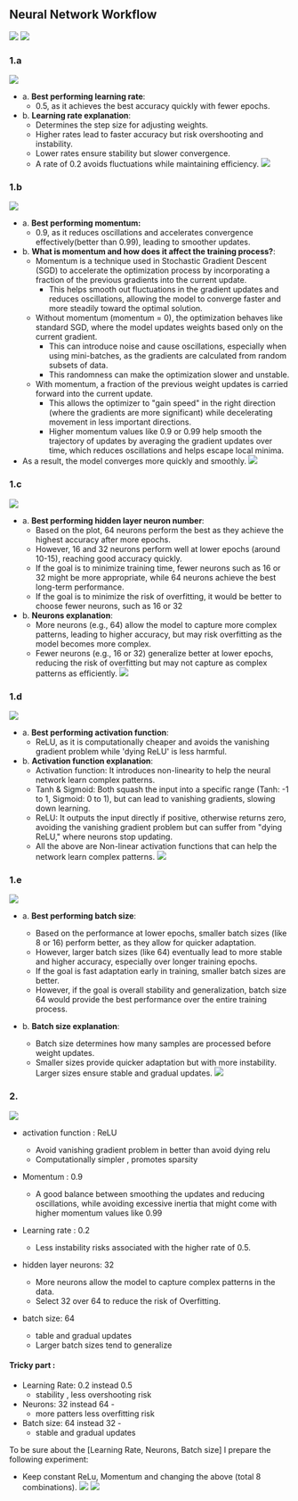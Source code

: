 ## Neural Network Workflow 
![](code_screens/nn.png)
![](workflow.png)

### 1.a 
![](code_screens/1_a.png)
- a. **Best performing learning rate**: 
  - 0.5, as it achieves the best accuracy quickly with fewer epochs.
- b. **Learning rate explanation**:
  - Determines the step size for adjusting weights.
  - Higher rates lead to faster accuracy but risk overshooting and instability. 
  - Lower rates ensure stability but slower convergence. 
  - A rate of 0.2 avoids fluctuations while maintaining efficiency.
![](images/results_ex1_a.png)
### 1.b
![](code_screens/1_b.png)
- a. **Best performing momentum:**
  - 0.9, as it reduces oscillations and accelerates convergence effectively(better than 0.99), leading to smoother updates.
- b. **What is momentum and how does it affect the training process?**:
  - Momentum is a technique used in Stochastic Gradient Descent (SGD) to accelerate the optimization process by incorporating a fraction of the previous gradients into the current update.
    - This helps smooth out fluctuations in the gradient updates and reduces oscillations, allowing the model to converge faster and more steadily toward the optimal solution.
  - Without momentum (momentum = 0), the optimization behaves like standard SGD, where the model updates weights based only on the current gradient.
    - This can introduce noise and cause oscillations, especially when using mini-batches, as the gradients are calculated from random subsets of data.
    - This randomness can make the optimization slower and unstable.
  - With momentum, a fraction of the previous weight updates is carried forward into the current update.
    - This allows the optimizer to "gain speed" in the right direction (where the gradients are more significant) while decelerating movement in less important directions.
    - Higher momentum values like 0.9 or 0.99 help smooth the trajectory of updates by averaging the gradient updates over time, which reduces oscillations and helps escape local minima.
- As a result, the model converges more quickly and smoothly.
![](images/results_ex1_b.png)


### 1.c 
![](code_screens/1_c.png)
- a. **Best performing hidden layer neuron number**:
  - Based on the plot, 64 neurons perform the best as they achieve the highest accuracy after more epochs. 
  - However, 16 and 32 neurons perform well at lower epochs (around 10-15), reaching good accuracy quickly.
  - If the goal is to minimize training time, fewer neurons such as 16 or 32 might be more appropriate, while 64 neurons achieve the best long-term performance.
  - If the goal is to minimize the risk of overfitting, it would be better to choose fewer neurons, such as 16 or 32
- b. **Neurons explanation**: 
  - More neurons (e.g., 64) allow the model to capture more complex patterns, leading to higher accuracy, but may risk overfitting as the model becomes more complex.
  - Fewer neurons (e.g., 16 or 32) generalize better at lower epochs, reducing the risk of overfitting but may not capture as complex patterns as efficiently.
![](images/results_ex1_c.png)


### 1.d 
![](code_screens/1_d.png)
- a. **Best performing activation function**:
  - ReLU, as it is computationally cheaper and avoids the vanishing gradient problem while 'dying ReLU' is less harmful.
- b. **Activation function explanation**: 
  - Activation function: It introduces non-linearity to help the neural network learn complex patterns.
  - Tanh & Sigmoid: Both squash the input into a specific range (Tanh: -1 to 1, Sigmoid: 0 to 1), but can lead to vanishing gradients, slowing down learning.
  - ReLU: It outputs the input directly if positive, otherwise returns zero, avoiding the vanishing gradient problem but can suffer from "dying ReLU," where neurons stop updating.
  - All the above are Non-linear activation functions that can help the network learn complex patterns.
![](images/results_ex1_d.png)



### 1.e 
![](code_screens/1_e.png)
- a. **Best performing batch size**: 
  - Based on the performance at lower epochs, smaller batch sizes (like 8 or 16) perform better, as they allow for quicker adaptation.
  - However, larger batch sizes (like 64) eventually lead to more stable and higher accuracy, especially over longer training epochs.
  - If the goal is fast adaptation early in training, smaller batch sizes are better. 
  - However, if the goal is overall stability and generalization, batch size 64 would provide the best performance over the entire training process.

- b. **Batch size explanation**: 
  - Batch size determines how many samples are processed before weight updates.
  - Smaller sizes provide quicker adaptation but with more instability. Larger sizes ensure stable and gradual updates.
![](images/results_ex1_e.png)


### 2.
![](code_screens/2.png)
 - activation function : ReLU
   - Avoid vanishing gradient problem in better than avoid dying relu
   - Computationally simpler , promotes sparsity 

 - Momentum : 0.9
    - A good balance between smoothing the updates and reducing oscillations, while avoiding excessive inertia that might come with higher momentum values like 0.99   

 - Learning rate  : 0.2
    - Less instability risks associated with the higher rate of 0.5.

 - hidden layer neurons: 32
   - More neurons allow the model to capture complex patterns in the data.
   - Select 32 over 64 to reduce the risk of Overfitting.

 - batch size:  64
    - table and gradual updates 
    - Larger batch sizes tend to generalize

#### Tricky part : 
- Learning Rate: 0.2 instead 0.5 
  - stability , less  overshooting  risk 
- Neurons: 32  instead 64 -
  - more patters less overfitting risk 
- Batch size: 64  instead 32 -
  - stable and gradual updates

To be sure about the [Learning Rate, Neurons, Batch size] I prepare the following experiment:
* Keep constant ReLu, Momentum and changing the above (total 8 combinations). 
![](images/results_222_limited_yaxis.png)
![](images/lr_0.2_neurons_32_batch_size_64.png)